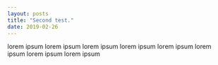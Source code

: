 ```yaml
---
layout: posts
title: "Second test."
date: 2019-02-26
---
```


lorem ipsum
lorem ipsum
lorem ipsum
lorem ipsum
lorem ipsum
lorem ipsum
lorem ipsum
lorem ipsum
